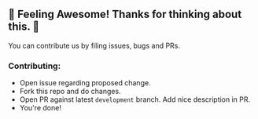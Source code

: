 ## 🤝 Feeling Awesome! Thanks for thinking about this. 🤝

You can contribute us by filing issues, bugs and PRs.

### Contributing:

- Open issue regarding proposed change.
- Fork this repo and do changes.
- Open PR against latest `development` branch. Add nice description in PR.
- You're done!
